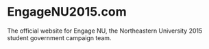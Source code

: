# EngageNU2015.com
The official website for Engage NU, the Northeastern University 2015 student government campaign team.
